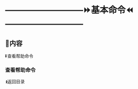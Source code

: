 # —————————:fast_forward:基本命令:rewind:————————— #

<p id="t"></p>

## :book:内容 ##

:arrow_double_down:<a herf="#a1">查看帮助命令</a>



<p id="a1"><p>
  
### 查看帮助命令 ###

:arrow_double_up:<a herf="#t">返回目录</a>
